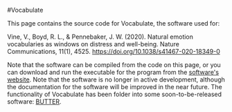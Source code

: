 #Vocabulate

This page contains the source code for Vocabulate, the software used for:

Vine, V., Boyd, R. L., & Pennebaker, J. W. (2020). Natural emotion vocabularies as windows on distress and well-being. Nature Communications, 11(1), 4525. https://doi.org/10.1038/s41467-020-18349-0

Note that the software can be compiled from the code on this page, or you can download and run the executable for the program from the [software's website](https://www.ryanboyd.io/software/vocabulate/). Note that the software is no longer in active development, although the documentation for the software will be improved in the near future. The functionality of Vocabulate has been folder into some soon-to-be-released software: [BUTTER](https://www.butter.tools/).
